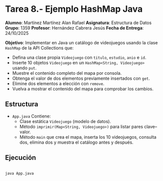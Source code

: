 # Tarea 8.- Ejemplo HashMap Java

**Alumno**: Martínez Martínez Alan Rafael
**Asignatura**: Estructura de Datos
**Grupo**: 1359
**Profesor**: Hernández Cabrera Jesús
**Fecha de Entrega**: 24/10/2025

**Objetivo**: Implementar en Java un catálogo de videojuegos usando la clase `HashMap` de la API Collections que:
- Defina una clase propia `Videojuego` con `titulo`, `estudio`, `anio` e `id`.
- Inserte 10 objetos `Videojuego` en un `HashMap<String, Videojuego>` usando `put`.
- Muestre el contenido completo del mapa por consola.
- Obtenga el valor de dos elementos previamente insertados con `get`.
- Elimine dos elementos a elección con `remove`.
- Vuelva a mostrar el contenido del mapa para comprobar los cambios.

## Estructura
- `App.java`
  Contiene:
  - Clase estática `Videojuego` (modelo de datos).
  - Método `imprimir(Map<String, Videojuego>)` para listar pares clave–valor.
  - Método `main` que crea el mapa, inserta los 10 videojuegos, consulta dos, elimina dos y muestra el catálogo antes y después.

## Ejecución
```bash

java App.java
